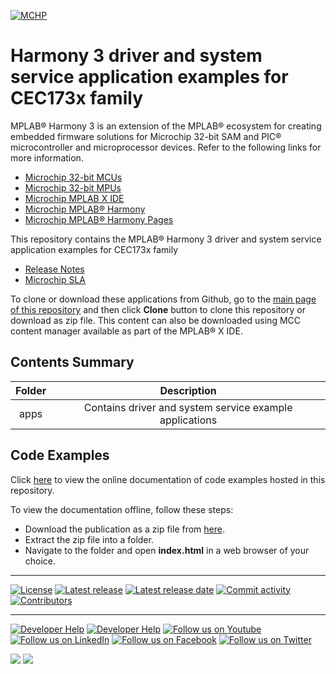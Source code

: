 [![MCHP](https://raw.githubusercontent.com/wiki/Microchip-MPLAB-Harmony/Microchip-MPLAB-Harmony.github.io/images/microchip_logo.png)](https://www.microchip.com)

# Harmony 3 driver and system service application examples for CEC173x family

MPLAB® Harmony 3 is an extension of the MPLAB® ecosystem for creating embedded firmware solutions for Microchip 32-bit SAM and PIC® microcontroller and microprocessor devices.  Refer to the following links for more information.

- [Microchip 32-bit MCUs](https://www.microchip.com/design-centers/32-bit)
- [Microchip 32-bit MPUs](https://www.microchip.com/design-centers/32-bit-mpus)
- [Microchip MPLAB X IDE](https://www.microchip.com/mplab/mplab-x-ide)
- [Microchip MPLAB® Harmony](https://www.microchip.com/mplab/mplab-harmony)
- [Microchip MPLAB® Harmony Pages](https://microchip-mplab-harmony.github.io/)

This repository contains the MPLAB® Harmony 3 driver and system service application examples for CEC173x family

- [Release Notes](release_notes.md)
- [Microchip SLA](Microchip_SLA001.md)

To clone or download these applications from Github, go to the [main page of this repository](https://github.com/Microchip-MPLAB-Harmony/core_apps_cec173x) and then click **Clone** button to clone this repository or download as zip file.
This content can also be downloaded using MCC content manager available as part of the MPLAB® X IDE.

## Contents Summary

| Folder     | Description                             |
|:----------:|:---------------------------------------:|
| apps       | Contains driver and system service example applications |

## Code Examples

Click [here](https://onlinedocs.microchip.com/v2/keyword-lookup?keyword=CORE_APPS_CEC173X_INTRODUCTION&redirect=true) to view the online documentation of code examples hosted in this repository.

To view the documentation offline, follow these steps:
 - Download the publication as a zip file from [here](https://onlinedocs.microchip.com/download/GUID-1A6E89A7-1201-4C68-8ED9-1A09CC1D98D3?type=webhelp).
 - Extract the zip file into a folder.
 - Navigate to the folder and open **index.html** in a web browser of your choice.

____

[![License](https://img.shields.io/badge/license-Harmony%20license-orange.svg)](https://github.com/Microchip-MPLAB-Harmony/core_apps_cec173x/blob/master/Microchip_SLA001.md)
[![Latest release](https://img.shields.io/github/release/Microchip-MPLAB-Harmony/core_apps_cec173x.svg)](https://github.com/Microchip-MPLAB-Harmony/core_apps_cec173x/releases/latest)
[![Latest release date](https://img.shields.io/github/release-date/Microchip-MPLAB-Harmony/core_apps_cec173x.svg)](https://github.com/Microchip-MPLAB-Harmony/core_apps_cec173x/releases/latest)
[![Commit activity](https://img.shields.io/github/commit-activity/y/Microchip-MPLAB-Harmony/core_apps_cec173x.svg)](https://github.com/Microchip-MPLAB-Harmony/core_apps_cec173x/graphs/commit-activity)
[![Contributors](https://img.shields.io/github/contributors-anon/Microchip-MPLAB-Harmony/core_apps_cec173x.svg)]()

____

[![Developer Help](https://img.shields.io/badge/Youtube-Developer%20Help-red.svg)](https://www.youtube.com/MicrochipDeveloperHelp)
[![Developer Help](https://img.shields.io/badge/XWiki-Developer%20Help-torquiose.svg)](https://developerhelp.microchip.com/xwiki/bin/view/software-tools/harmony/)
[![Follow us on Youtube](https://img.shields.io/badge/Youtube-Follow%20us%20on%20Youtube-red.svg)](https://www.youtube.com/user/MicrochipTechnology)
[![Follow us on LinkedIn](https://img.shields.io/badge/LinkedIn-Follow%20us%20on%20LinkedIn-blue.svg)](https://www.linkedin.com/company/microchip-technology)
[![Follow us on Facebook](https://img.shields.io/badge/Facebook-Follow%20us%20on%20Facebook-blue.svg)](https://www.facebook.com/microchiptechnology/)
[![Follow us on Twitter](https://img.shields.io/twitter/follow/MicrochipTech.svg?style=social)](https://twitter.com/MicrochipTech)

[![](https://img.shields.io/github/stars/Microchip-MPLAB-Harmony/core_apps_cec173x.svg?style=social)]()
[![](https://img.shields.io/github/watchers/Microchip-MPLAB-Harmony/core_apps_cec173x.svg?style=social)]()